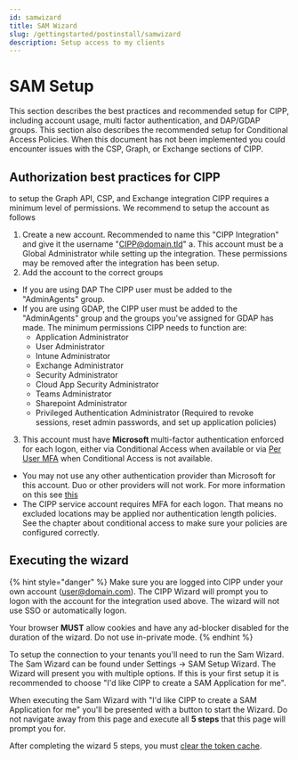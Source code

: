 ```yaml
---
id: samwizard
title: SAM Wizard
slug: /gettingstarted/postinstall/samwizard
description: Setup access to my clients
---
```


# SAM Setup

This section describes the best practices and recommended setup for CIPP, including account usage, multi factor authentication, and DAP/GDAP groups. This section also describes the recommended setup for Conditional Access Policies. When this document has not been implemented you could encounter issues with the CSP, Graph, or Exchange sections of CIPP.

## Authorization best practices for CIPP

to setup the Graph API, CSP, and Exchange integration CIPP requires a minimum level of permissions. We recommend to setup the account as follows

1. Create a new account. Recommended to name this "CIPP Integration" and give it the username "CIPP@domain.tld" a. This account must be a Global Administrator while setting up the integration. These permissions may be removed after the integration has been setup.
2. Add the account to the correct groups

* If you are using DAP The CIPP user must be added to the "AdminAgents" group.
* If you are using GDAP, the CIPP user must be added to the "AdminAgents" group and the groups you've assigned for GDAP has made. The minimum permissions CIPP needs to function are:
  * Application Administrator
  * User Administrator
  * Intune Administrator
  * Exchange Administrator
  * Security Administrator
  * Cloud App Security Administrator
  * Teams Administrator
  * Sharepoint Administrator
  * Privileged Authentication Administrator (Required to revoke sessions, reset admin passwords, and set up application policies)

3. This account must have **Microsoft** multi-factor authentication enforced for each logon, either via Conditional Access when available or via [Per User MFA](https://account.activedirectory.windowsazure.com/UserManagement/MultifactorVerification.aspx) when Conditional Access is not available.

* You may not use any other authentication provider than Microsoft for this account. Duo or other providers will not work. For more information on this see [this](https://learn.microsoft.com/en-us/partner-center/partner-security-requirements-mandating-mfa#supported-mfa-options)
* The CIPP service account requires MFA for each logon. That means no excluded locations may be applied nor authentication length policies. See the chapter about conditional access to make sure your policies are configured correctly.

## Executing the wizard

{% hint style="danger" %}
Make sure you are logged into CIPP under your own account (user@domain.com). The CIPP Wizard will prompt you to logon with the account for the integration used above. The wizard will not use SSO or automatically logon.

Your browser **MUST** allow cookies and have any ad-blocker disabled for the duration of the wizard. Do not use in-private mode.
{% endhint %}



To setup the connection to your tenants you'll need to run the Sam Wizard. The Sam Wizard can be found under Settings -> SAM Setup Wizard. The Wizard will present you with multiple options. If this is your first setup it is recommended to choose "I'd like CIPP to create a SAM Application for me".

When executing the Sam Wizard with "I'd like CIPP to create a SAM Application for me" you'll be presented with a button to start the Wizard. Do not navigate away from this page and execute all **5 steps** that this page will prompt you for.

After completing the wizard 5 steps, you must [clear the token cache](https://cipp.app/docs/general/troubleshooting/#clear-token-cache).
